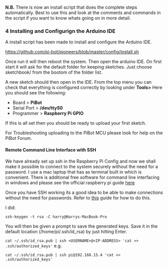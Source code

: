 
**N.B.** There is now an install script that does the complete steps automatically. Best to use this and look at the comments and commands in the script if you want to know whats going on in more detail.



### 4 Installing and Configurign the Arduino IDE

A install script has been made to install and configure the Arduino IDE. 

https://github.com/pi-bot/pioneers/blob/master/config/install.sh

Once run it will then reboot the system.  Then open the arduino IDE. On first start it will ask for the default folder for keeping sketches.  Just choose sketchbook/ from the bootom of the folder list.

A new sketch should then open in the IDE.  From the top menu you can check that everything is configured correctly by looking under **Tools>** Here you should see the following:

- Board > **PiBot**
- Serial Port > **/dev/ttyS0**
- Programmer > **Raspberry Pi GPIO**
 
If this is all set then you should be ready to upload your first sketch. 

For Troubleshooting uploading to the PiBot MCU please look for help on the PiBot Forum.

#### Remote Command Line Interface with SSH

We have already set up ssh in the Raspberry Pi Config and now we shall make it possible to connect to the system securely without the need for a password.  I use a mac laptop that has as terminal built in which is convenient. There is additional free software for command line interfacing in windows and please see the official raspberry pi guide [here](https://www.raspberrypi.org/documentation/remote-access/ssh/)

Once you have SSH working its a good idea to be able to make connections without the need for passwords. Refer to 
[this](https://www.raspberrypi.org/documentation/remote-access/ssh/passwordless.md/) guide for how to do this.  

I did:

```
ssh-keygen -t rsa -C harry@Harrys-MacBook-Pro
```
You will then be given a prompt to save the generated keys. Save it in the default location (/home/pi/.ssh/id_rsa) by just hitting Enter.


```cat ~/.ssh/id_rsa.pub | ssh <USERNAME>@<IP-ADDRESS> 'cat >> .ssh/authorized_keys'```
e.g.

```cat ~/.ssh/id_rsa.pub | ssh pi@192.168.15.4 'cat >> .ssh/authorized_keys' ```
